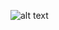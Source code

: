 ![alt text](https://github.com/ZetaXII/FM3_Classe03/blob/main/Documentazione/Resources/Logo/LOGO%20CLASSICO.png?raw=true)
